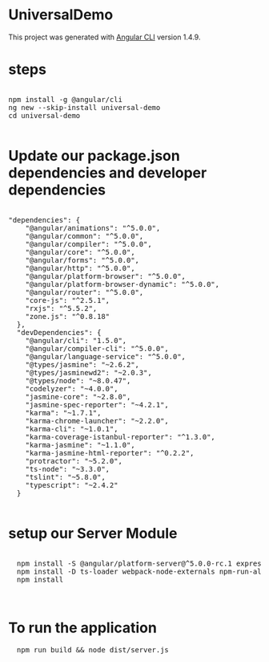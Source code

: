 # UniversalDemo

This project was generated with [Angular CLI](https://github.com/angular/angular-cli) version 1.4.9.

# steps

<pre>

npm install -g @angular/cli
ng new --skip-install universal-demo
cd universal-demo

</pre>

# Update our package.json dependencies and developer dependencies

<pre>

"dependencies": {
    "@angular/animations": "^5.0.0",
    "@angular/common": "^5.0.0",
    "@angular/compiler": "^5.0.0",
    "@angular/core": "^5.0.0",
    "@angular/forms": "^5.0.0",
    "@angular/http": "^5.0.0",
    "@angular/platform-browser": "^5.0.0",
    "@angular/platform-browser-dynamic": "^5.0.0",
    "@angular/router": "^5.0.0",
    "core-js": "^2.5.1",
    "rxjs": "^5.5.2",
    "zone.js": "^0.8.18"
  },
  "devDependencies": {
    "@angular/cli": "1.5.0",
    "@angular/compiler-cli": "^5.0.0",
    "@angular/language-service": "^5.0.0",
    "@types/jasmine": "~2.6.2",
    "@types/jasminewd2": "~2.0.3",
    "@types/node": "~8.0.47",
    "codelyzer": "~4.0.0",
    "jasmine-core": "~2.8.0",
    "jasmine-spec-reporter": "~4.2.1",
    "karma": "~1.7.1",
    "karma-chrome-launcher": "~2.2.0",
    "karma-cli": "~1.0.1",
    "karma-coverage-istanbul-reporter": "^1.3.0",
    "karma-jasmine": "~1.1.0",
    "karma-jasmine-html-reporter": "^0.2.2",
    "protractor": "~5.2.0",
    "ts-node": "~3.3.0",
    "tslint": "~5.8.0",
    "typescript": "~2.4.2"
  }
  </pre>
  
  # setup our Server Module
  
  <pre>
  
  npm install -S @angular/platform-server@^5.0.0-rc.1 express 
  npm install -D ts-loader webpack-node-externals npm-run-all
  npm install
  
  </pre>
  
  # To run the application
  
  <pre>
  npm run build && node dist/server.js
  </pre>

  
